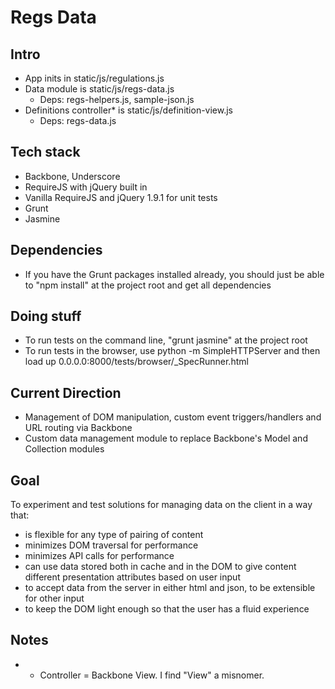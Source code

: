 # Regs Data

## Intro
- App inits in static/js/regulations.js
- Data module is static/js/regs-data.js
  - Deps: regs-helpers.js, sample-json.js
- Definitions controller* is static/js/definition-view.js
  - Deps: regs-data.js

## Tech stack
- Backbone, Underscore
- RequireJS with jQuery built in
- Vanilla RequireJS and jQuery 1.9.1 for unit tests
- Grunt
- Jasmine

## Dependencies
- If you have the Grunt packages installed already, you should just be able to "npm install" at the project root and get all dependencies

## Doing stuff
- To run tests on the command line, "grunt jasmine" at the project root
- To run tests in the browser, use python -m SimpleHTTPServer and then load up 0.0.0.0:8000/tests/browser/_SpecRunner.html

## Current Direction
- Management of DOM manipulation, custom event triggers/handlers and URL routing via Backbone
- Custom data management module to replace Backbone's Model and Collection modules

## Goal
To experiment and test solutions for managing data on the client in a way that:
- is flexible for any type of pairing of content
- minimizes DOM traversal for performance
- minimizes API calls for performance
- can use data stored both in cache and in the DOM to give content different presentation attributes based on user input
- to accept data from the server in either html and json, to be extensible for other input
- to keep the DOM light enough so that the user has a fluid experience

## Notes
- * Controller = Backbone View. I find "View" a misnomer.
